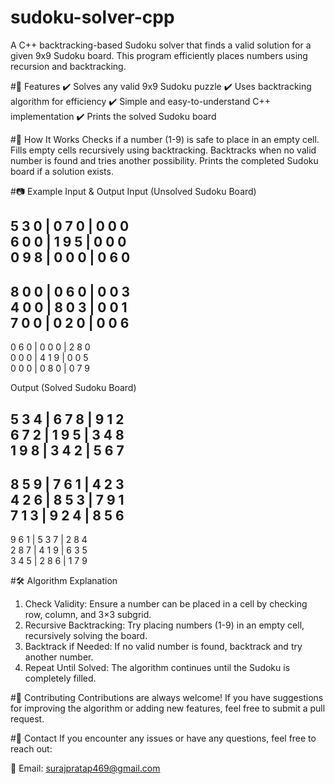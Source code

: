 # sudoku-solver-cpp
A C++ backtracking-based Sudoku solver that finds a valid solution for a given 9x9 Sudoku board. This program efficiently places numbers using recursion and backtracking.

#🚀 Features
✔️ Solves any valid 9x9 Sudoku puzzle
✔️ Uses backtracking algorithm for efficiency
✔️ Simple and easy-to-understand C++ implementation
✔️ Prints the solved Sudoku board


#📌 How It Works
Checks if a number (1-9) is safe to place in an empty cell.
Fills empty cells recursively using backtracking.
Backtracks when no valid number is found and tries another possibility.
Prints the completed Sudoku board if a solution exists.


#📷 Example Input & Output
Input (Unsolved Sudoku Board)

5 3 0 | 0 7 0 | 0 0 0  
6 0 0 | 1 9 5 | 0 0 0  
0 9 8 | 0 0 0 | 0 6 0  
---------------------
8 0 0 | 0 6 0 | 0 0 3  
4 0 0 | 8 0 3 | 0 0 1  
7 0 0 | 0 2 0 | 0 0 6  
---------------------
0 6 0 | 0 0 0 | 2 8 0  
0 0 0 | 4 1 9 | 0 0 5  
0 0 0 | 0 8 0 | 0 7 9  


Output (Solved Sudoku Board)

5 3 4 | 6 7 8 | 9 1 2  
6 7 2 | 1 9 5 | 3 4 8  
1 9 8 | 3 4 2 | 5 6 7  
---------------------
8 5 9 | 7 6 1 | 4 2 3  
4 2 6 | 8 5 3 | 7 9 1  
7 1 3 | 9 2 4 | 8 5 6  
---------------------
9 6 1 | 5 3 7 | 2 8 4  
2 8 7 | 4 1 9 | 6 3 5  
3 4 5 | 2 8 6 | 1 7 9  


#🛠 Algorithm Explanation
1) Check Validity: Ensure a number can be placed in a cell by checking row, column, and 3×3 subgrid.
2) Recursive Backtracking: Try placing numbers (1-9) in an empty cell, recursively solving the board.
3) Backtrack if Needed: If no valid number is found, backtrack and try another number.
4) Repeat Until Solved: The algorithm continues until the Sudoku is completely filled.


#🤝 Contributing
Contributions are always welcome! If you have suggestions for improving the algorithm or adding new features, feel free to submit a pull request.

#📩 Contact
If you encounter any issues or have any questions, feel free to reach out:

📧 Email: surajpratap469@gmail.com
